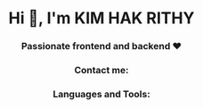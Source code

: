   <h1 align="center">Hi 👋, I'm KIM HAK RITHY</h1>
  <h3 align="center">Passionate frontend and backend ❤️</h3>

  <h3 align="center">Contact me:</h3>
  <p align="center">
    <a href="https://fb.com/thy ィ" target="blank">
      <!-- Use NuxtImage component for better performance -->
      <NuxtImage src="https://raw.githubusercontent.com/rahuldkjain/github-profile-readme-generator/master/src/images/icons/Social/facebook.svg" alt="Facebook" width="40" height="30"/>
    </a>
    <a href="https://instagram.com/hak__rithy" target="blank">
      <NuxtImage src="https://raw.githubusercontent.com/rahuldkjain/github-profile-readme-generator/master/src/images/icons/Social/instagram.svg" alt="Instagram" width="40" height="30"/>
    </a>
  </p>

  <h3 align="center">Languages and Tools:</h3>
  <p align="center">
    <a href="https://vuejs.org/" target="_blank">
      <NuxtImage src="https://raw.githubusercontent.com/devicons/devicon/master/icons/vuejs/vuejs-original-wordmark.svg" alt="Vue.js" width="40" height="40"/>
    </a>
    <a href="https://www.w3.org/html/" target="_blank">
      <NuxtImage src="https://raw.githubusercontent.com/devicons/devicon/master/icons/html5/html5-original-wordmark.svg" alt="HTML5" width="40" height="40"/>
    </a>
    <a href="https://www.w3schools.com/css/" target="_blank">
      <NuxtImage src="https://raw.githubusercontent.com/devicons/devicon/master/icons/css3/css3-original-wordmark.svg" alt="CSS3" width="40" height="40"/>
    </a>
    <a href="https://developer.mozilla.org/en-US/docs/Web/JavaScript" target="_blank">
      <NuxtImage src="https://raw.githubusercontent.com/devicons/devicon/master/icons/javascript/javascript-original.svg" alt="JavaScript" width="40" height="40"/>
    </a>
    <a href="https://golang.org" target="_blank">
      <NuxtImage src="https://raw.githubusercontent.com/devicons/devicon/master/icons/go/go-original.svg" alt="Go" width="40" height="40"/>
    </a>
    <a href="https://www.postgresql.org" target="_blank">
      <NuxtImage src="https://raw.githubusercontent.com/devicons/devicon/master/icons/postgresql/postgresql-original-wordmark.svg" alt="PostgreSQL" width="40" height="40"/>
    </a>
    <a href="https://insomnia.rest/" target="_blank">
      <NuxtImage src="https://raw.githubusercontent.com/devicons/devicon/master/icons/insomnia/insomnia-original.svg" alt="Insomnia" width="40" height="40"/>
    </a>
    <a href="https://www.postman.com/" target="_blank">
      <NuxtImage src="https://raw.githubusercontent.com/devicons/devicon/master/icons/postman/postman-original.svg" alt="Postman" width="40" height="40"/>
    </a>
  </p>
